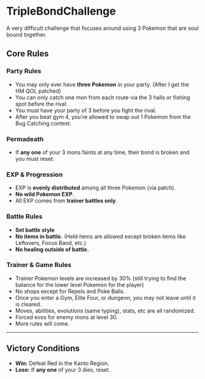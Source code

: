 # TripleBondChallenge
A very difficult challenge that focuses around using 3 Pokemon that are soul bound together.

## Core Rules

### Party Rules
- You may only ever have **three Pokemon** in your party. (After I get the HM QOL patched)
- You can only catch one mon from each route via the 3 halls or fishing spot before the rival.
- You must have your party of 3 before you fight the rival. 
- After you beat gym 4, you're allowed to swap out 1 Pokemon from the Bug Catching contest.

### Permadeath
- If **any one** of your 3 mons faints at any time, their bond is broken and you must reset.  

### EXP & Progression
- EXP is **evenly distributed** among all three Pokemon (via patch).
- **No wild Pokemon EXP**.
- All EXP comes from **trainer battles only**.

### Battle Rules
- **Set battle style**
- **No items in battle.** (Held items are allowed except broken items like Leftovers, Focus Band, etc.)
- **No healing outside of battle.**  

### Trainer & Game Rules
- Trainer Pokemon levels are increased by 30% (still trying to find the balance for the lower level Pokemon for the player)  
- No shops except for Repels and Poke Balls.
- Once you enter a Gym, Elite Four, or dungeon, you may not leave until it is cleared.  
- Moves, abilities, evolutions (same typing), stats, etc are all randomized.
- Forced evos for enemy mons at level 30.
- More rules will come.

---

## Victory Conditions
- **Win:** Defeat Red in the Kanto Region. 
- **Lose:** If **any one** of your 3 dies, reset.
